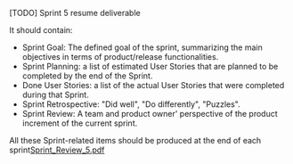 [TODO] Sprint 5 resume deliverable

It should contain:

- Sprint Goal: The defined goal of the sprint, summarizing the main objectives in terms of product/release functionalities.
- Sprint Planning: a list of estimated User Stories that are planned to be completed by the end of the Sprint. 
- Done User Stories: a list of the actual User Stories that were completed during that Sprint.
- Sprint Retrospective: "Did well", "Do differently", "Puzzles".
- Sprint Review: A team and product owner' perspective of the product increment of the current sprint. 

All these Sprint-related items should be produced at the end of each sprint[Sprint_Review_5.pdf](uploads/8444d5472ba54b5ce152e754be4f5299/Sprint_Review_5.pdf)